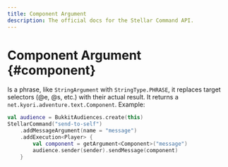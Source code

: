 ```yaml
---
title: Component Argument
description: The official docs for the Stellar Command API.
---
```


# Component Argument {#component}

Is a phrase, like `StringArgument` with `StringType.PHRASE`, it replaces target selectors (@e, @s, etc.) with their actual result. It returns a `net.kyori.adventure.text.Component`. Example:

```kotlin
val audience = BukkitAudiences.create(this)
StellarCommand("send-to-self")
    .addMessageArgument(name = "message")
    .addExecution<Player> {
        val component = getArgument<Component>("message")
        audience.sender(sender).sendMessage(component)
    }
```